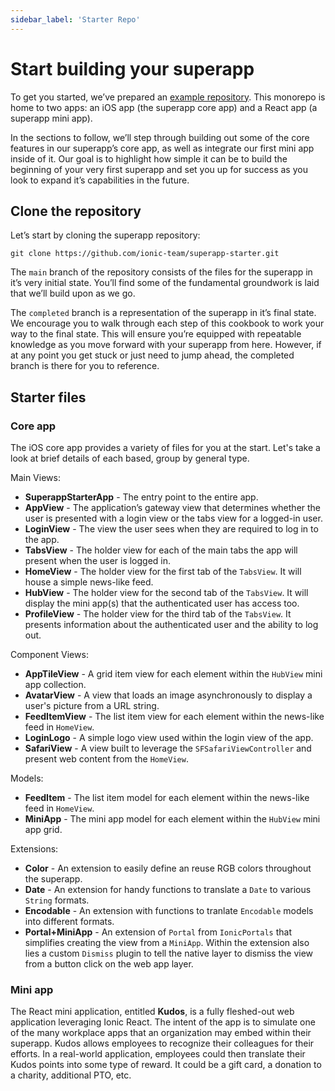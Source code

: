 ```yaml
---
sidebar_label: 'Starter Repo'
---
```


# Start building your superapp

To get you started, we’ve prepared an [example repository](https://github.com/ionic-team/superapp-starter). This monorepo is home to two apps: an iOS app (the superapp core app) and a React app (a superapp mini app).

In the sections to follow, we’ll step through building out some of the core features in our superapp’s core app, as well as integrate our first mini app inside of it. Our goal is to highlight how simple it can be to build the beginning of your very first superapp and set you up for success as you look to expand it’s capabilities in the future.

## Clone the repository

Let’s start by cloning the superapp repository:

```shell
git clone https://github.com/ionic-team/superapp-starter.git
```

The `main` branch of the repository consists of the files for the superapp in it’s very initial state. You’ll find some of the fundamental groundwork is laid that we’ll build upon as we go.

The `completed` branch is a representation of the superapp in it’s final state. We encourage you to walk through each step of this cookbook to work your way to the final state. This will ensure you’re equipped with repeatable knowledge as you move forward with your superapp from here. However, if at any point you get stuck or just need to jump ahead, the completed branch is there for you to reference.

## Starter files

### Core app

The iOS core app provides a variety of files for you at the start. Let's take a look at brief details of each based, group by general type.

Main Views:

- **SuperappStarterApp** - The entry point to the entire app.
- **AppView** - The application’s gateway view that determines whether the user is presented with a login view or the tabs view for a logged-in user.
- **LoginView** - The view the user sees when they are required to log in to the app.
- **TabsView** - The holder view for each of the main tabs the app will present when the user is logged in.
- **HomeView** - The holder view for the first tab of the `TabsView`. It will house a simple news-like feed.
- **HubView** - The holder view for the second tab of the `TabsView`. It will display the mini app(s) that the authenticated user has access too.
- **ProfileView** - The holder view for the third tab of the `TabsView`. It presents information about the authenticated user and the ability to log out.

Component Views:

- **AppTileView** - A grid item view for each element within the `HubView` mini app collection.
- **AvatarView** - A view that loads an image asynchronously to display a user's picture from a URL string.
- **FeedItemView** - The list item view for each element within the news-like feed in `HomeView`.
- **LoginLogo** - A simple logo view used within the login view of the app.
- **SafariView** - A view built to leverage the `SFSafariViewController` and present web content from the `HomeView`.

Models:

- **FeedItem** - The list item model for each element within the news-like feed in `HomeView`.
- **MiniApp** - The mini app model for each element within the `HubView` mini app grid.

Extensions:

- **Color** - An extension to easily define an reuse RGB colors throughout the superapp.
- **Date** - An extension for handy functions to translate a `Date` to various `String` formats.
- **Encodable** - An extension with functions to tranlate `Encodable` models into different formats.
- **Portal+MiniApp** - An extension of `Portal` from `IonicPortals` that simplifies creating the view from a `MiniApp`. Within the extension also lies a custom `Dismiss` plugin to tell the native layer to dismiss the view from a button click on the web app layer.

### Mini app

The React mini application, entitled **Kudos**, is a fully fleshed-out web application leveraging Ionic React. The intent of the app is to simulate one of the many workplace apps that an organization may embed within their superapp. Kudos allows employees to recognize their colleagues for their efforts. In a real-world application, employees could then translate their Kudos points into some type of reward. It could be a gift card, a donation to a charity, additional PTO, etc.
